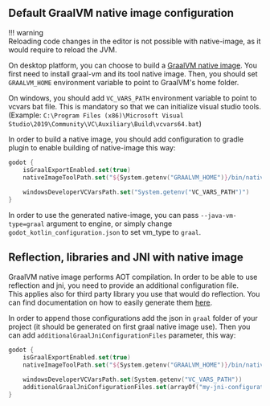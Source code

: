 ## Default GraalVM native image configuration

!!! warning  
    Reloading code changes in the editor is not possible with native-image, as it would require to reload the JVM.

On desktop platform, you can choose to build a [GraalVM native image](https://www.graalvm.org/reference-manual/native-image/). You first need to install graal-vm and its tool native image. Then, you should set `GRAALVM_HOME` environment variable to point to GraalVM's home folder.  

On windows, you should add `VC_VARS_PATH` environment variable to point to vcvars bat file. This is mandatory so that we can initialize visual studio tools. (Example: `C:\Program Files (x86)\Microsoft Visual Studio\2019\Community\VC\Auxiliary\Build\vcvars64.bat`)

In order to build a native image, you should add configuration to gradle plugin to enable building of native-image this way:
```kotlin
godot {
    isGraalExportEnabled.set(true)
    nativeImageToolPath.set("${System.getenv("GRAALVM_HOME")}/bin/native-image")
    
    windowsDeveloperVCVarsPath.set("System.getenv("VC_VARS_PATH")")
}
```

In order to use the generated native-image, you can pass `--java-vm-type=graal` argument to engine, or simply change `godot_kotlin_configuration.json` to set vm_type to `graal`.

## Reflection, libraries and JNI with native image

GraalVM native image performs AOT compilation. In order to be able to use reflection and jni, you need to provide an additional configuration file.  
This applies also for third party library you use that would do reflection. You can find documentation on how to easily generate them [here](https://www.graalvm.org/reference-manual/native-image/Agent/).

In order to append those configurations add the json in `graal` folder of your project (it should be generated on first graal native image use). Then you can add `additionalGraalJniConfigurationFiles` parameter, this way:

```kotlin
godot {
    isGraalExportEnabled.set(true)
    nativeImageToolPath.set("${System.getenv("GRAALVM_HOME")}/bin/native-image")
    
    windowsDeveloperVCVarsPath.set(System.getenv("VC_VARS_PATH"))
    additionalGraalJniConfigurationFiles.set(arrayOf("my-jni-configuration-file.json", "another-conf.json"))
}
```